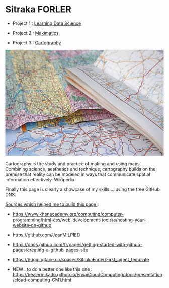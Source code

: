 # Sitraka FORLER

- Project 1 : [Learning Data Science](https://github.com/Sitraka17/Learning-Data-Science)

- Project 2 :  [Makimatics](https://github.com/Sitraka17/Makimathics)

- Project 3 : [Cartography](https://github.com/Sitraka17/Cartography-Maps)

![Cartography](https://github.com/Sitraka17/Sitraka17.github.io/blob/main/image/maps.jpg)


Cartography is the study and practice of making and using maps. Combining science, aesthetics and technique, cartography builds on the premise that reality can be modeled in ways that communicate spatial information effectively. Wikipedia


Finally this page is clearly a showcase of my skills.... using the free GitHub DNS. 



 <ins> Sources which helped me to build this page </ins> :
- https://www.khanacademy.org/computing/computer-programming/html-css/web-development-tools/a/hosting-your-website-on-github
- https://github.com/JeanMILPIED
- https://docs.github.com/fr/pages/getting-started-with-github-pages/creating-a-github-pages-site
- https://huggingface.co/spaces/SitrakaForler/First_agent_template

- NEW : to do a better one like this one : https://healermikado.github.io/EnsaiCloudComputing/docs/presentation/cloud-computing-CM1.html

